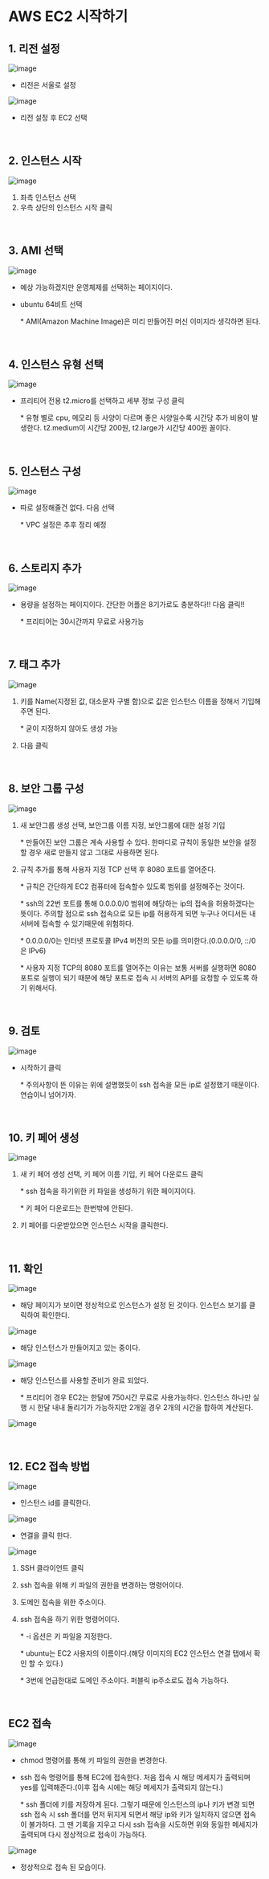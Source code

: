 # AWS EC2 시작하기

## 1. 리전 설정

![image](https://user-images.githubusercontent.com/63284310/130569686-e29d2eef-89f4-42fd-99c2-8f8daf543886.png)

- 리전은 서울로 설정

![image](https://user-images.githubusercontent.com/63284310/130569691-95ace6b7-372c-48fd-b33c-8b7fec76c4cf.png)

- 리전 설정 후 EC2 선택

</br>

## 2. 인스턴스 시작

![image](https://user-images.githubusercontent.com/63284310/130570285-ebdc3eb4-85fd-4338-94c7-b33833f71e7c.png)

1. 좌측 인스턴스 선택
2. 우측 상단의 인스턴스 시작 클릭

</br>

## 3. AMI 선택

![image](https://user-images.githubusercontent.com/63284310/130570289-395433aa-d744-4fea-8726-6e750e86d0c7.png)

- 예상 가능하겠지만 운영체제를 선택하는 페이지이다.
- ubuntu 64비트 선택

  \* AMI(Amazon Machine Image)은 미리 만들어진 머신 이미지라 생각하면 된다.

</br>

## 4. 인스턴스 유형 선택

![image](https://user-images.githubusercontent.com/63284310/130570295-b6853ccc-8120-40eb-a6ae-c793ee51f512.png)

- 프리티어 전용 t2.micro를 선택하고 세부 정보 구성 클릭

  \* 유형 별로 cpu, 메모리 등 사양이 다르며 좋은 사양일수록 시간당 추가 비용이 발생한다.
  t2.medium이 시간당 200원, t2.large가 시간당 400원 꼴이다.

</br>

## 5. 인스턴스 구성

![image](https://user-images.githubusercontent.com/63284310/130570300-facda710-8255-4b47-b22a-cdc6e8a369f6.png)

- 따로 설정해줄건 없다. 다음 선택

  \* VPC 설정은 추후 정리 예정

</br>

## 6. 스토리지 추가

![image](https://user-images.githubusercontent.com/63284310/130571925-8234440c-bc71-4378-9c76-8729908c851a.png)

- 용량을 설정하는 페이지이다. 간단한 어플은 8기가로도 충분하다!! 다음 클릭!!

  \* 프리티어는 30시간까지 무료로 사용가능

</br>

## 7. 태그 추가

![image](https://user-images.githubusercontent.com/63284310/130571931-2bb9ee31-65c2-4d20-8192-4d32db9fe1bf.png)

1. 키를 Name(지정된 값, 대소문자 구별 함)으로 값은 인스턴스 이름을 정해서 기입해주면 된다.

   \* 굳이 지정하지 않아도 생성 가능

2. 다음 클릭

</br>

## 8. 보안 그룹 구성

![image](https://user-images.githubusercontent.com/63284310/130571935-5b03efb0-1d52-4c7d-9dab-57857fc3621e.png)

1. 새 보안그룹 생성 선택, 보안그룹 이름 지정, 보안그룹에 대한 설정 기입

   \* 만들어진 보안 그룹은 계속 사용할 수 있다. 한마디로 규칙이 동일한 보안을 설정할 경우 새로 만들지 않고 그대로 사용하면 된다.

2. 규칙 추가를 통해 사용자 지정 TCP 선택 후 8080 포트를 열어준다.

   \* 규칙은 간단하게 EC2 컴퓨터에 접속할수 있도록 범위를 설정해주는 것이다.

   \* ssh의 22번 포트를 통해 0.0.0.0/0 범위에 해당하는 ip의 접속을 허용하겠다는 뜻이다. 주의할 점으로 ssh 접속으로 모든 ip를 허용하게 되면 누구나 어디서든 내 서버에 접속할 수 있기때문에 위험하다.

   \* 0.0.0.0/0는 인터넷 프로토콜 IPv4 버전의 모든 ip를 의미한다.(0.0.0.0/0, ::/0은 IPv6)

   \* 사용자 지정 TCP의 8080 포트를 열어주는 이유는 보통 서버를 실행하면 8080포트로 실행이 되기 때문에 해당 포트로 접속 시 서버의 API를 요청할 수 있도록 하기 위해서다.

</br>

## 9. 검토

![image](https://user-images.githubusercontent.com/63284310/130571938-f659020c-6ba0-4449-8f67-85cb96d3002b.png)

- 시작하기 클릭

  \* 주의사항이 뜬 이유는 위에 설명했듯이 ssh 접속을 모든 ip로 설정했기 때문이다. 연습이니 넘어가자.

</br>

## 10. 키 페어 생성

![image](https://user-images.githubusercontent.com/63284310/130575186-9c4ae0c3-0078-4d86-83f8-53eab1c1c06f.png)

1. 새 키 페어 생성 선택, 키 페어 이름 기입, 키 페어 다운로드 클릭

   \* ssh 접속을 하기위한 키 파일을 생성하기 위한 페이지이다.

   \* 키 페어 다운로드는 한번밖에 안된다.

2. 키 페어를 다운받았으면 인스턴스 시작을 클릭한다.

</br>

## 11. 확인

![image](https://user-images.githubusercontent.com/63284310/130575189-6d1dd66f-3a21-4022-b680-74c370a1adec.png)

- 해당 페이지가 보이면 정상적으로 인스턴스가 설정 된 것이다. 인스턴스 보기를 클릭하여 확인한다.

![image](https://user-images.githubusercontent.com/63284310/130575195-03456d9f-3850-4585-9562-4cb4f7ff07b8.png)

- 해당 인스턴스가 만들어지고 있는 중이다.

![image](https://user-images.githubusercontent.com/63284310/130575198-c02c9b71-7e34-49aa-b99a-f562bf543fd3.png)

- 해당 인스턴스를 사용할 준비가 완료 되었다.

  \* 프리티어 경우 EC2는 한달에 750시간 무료로 사용가능하다. 인스턴스 하나만 실행 시 한달 내내 돌리기가 가능하지만 2개일 경우 2개의 시간을 합하여 계산된다.

![image](https://user-images.githubusercontent.com/63284310/130575203-608bb376-133f-45e2-89a0-042735c8becd.png)

</br>

## 12. EC2 접속 방법

![image](https://user-images.githubusercontent.com/63284310/130576311-12388e11-be4b-4cd9-a9c7-133a71c2a10d.png)

- 인스턴스 id를 클릭한다.

![image](https://user-images.githubusercontent.com/63284310/130576325-39b823dc-d0e8-4f8f-9897-826fd306c50b.png)

- 연결을 클릭 한다.

![image](https://user-images.githubusercontent.com/63284310/130576332-ba601c3c-c6ef-4dcf-8e52-ea0816be5826.png)

1. SSH 클라이언트 클릭

2. ssh 접속을 위해 키 파일의 권한을 변경하는 명령어이다.

3. 도메인 접속을 위한 주소이다.

4. ssh 접속을 하기 위한 명령어이다.

   \* -i 옵션은 키 파일을 지정한다.

   \* ubuntu는 EC2 사용자의 이름이다.(해당 이미지의 EC2 인스턴스 연결 탭에서 확인 할 수 있다.)

   \* 3번에 언급한대로 도메인 주소이다. 퍼블릭 ip주소로도 접속 가능하다.

</br>

## EC2 접속

![image](https://user-images.githubusercontent.com/63284310/130578004-105edb69-86ff-421d-989e-bbf3b2b92aa6.png)

- chmod 명령어를 통해 키 파일의 권한을 변경한다.

- ssh 접속 명령어를 통해 EC2에 접속한다. 처음 접속 시 해당 메세지가 출력되며 yes를 입력해준다.(이후 접속 시에는 해당 메세지가 출력되지 않는다.)

  \* ssh 폴더에 키를 저장하게 된다. 그렇기 때문에 인스턴스의 ip나 키가 변경 되면 ssh 접속 시 ssh 폴더를 먼저 뒤지게 되면서 해당 ip와 키가 일치하지 않으면 접속이 불가하다. 그 땐 기록을 지우고 다시 ssh 접속을 시도하면 위와 동일한 메세지가 출력되며 다시 정상적으로 접속이 가능하다.

![image](https://user-images.githubusercontent.com/63284310/130576340-4dc8607a-726f-4f4c-b5e2-013ba6bcaf5e.png)

- 정상적으로 접속 된 모습이다.
